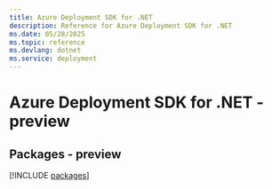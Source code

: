 ```yaml
---
title: Azure Deployment SDK for .NET
description: Reference for Azure Deployment SDK for .NET
ms.date: 05/28/2025
ms.topic: reference
ms.devlang: dotnet
ms.service: deployment
---
```

# Azure Deployment SDK for .NET - preview
## Packages - preview
[!INCLUDE [packages](deployment-index.md)]